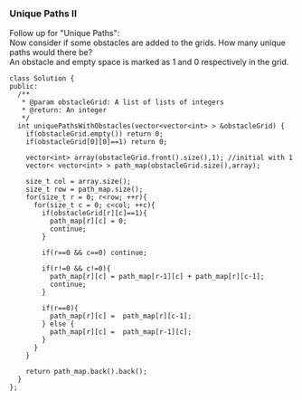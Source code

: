 ### Unique Paths II
Follow up for "Unique Paths":  
Now consider if some obstacles are added to the grids. How many unique paths would there be?  
An obstacle and empty space is marked as 1 and 0 respectively in the grid.  

```
class Solution {
public:
  /**
   * @param obstacleGrid: A list of lists of integers
   * @return: An integer
   */
  int uniquePathsWithObstacles(vector<vector<int> > &obstacleGrid) {
    if(obstacleGrid.empty()) return 0;
    if(obstacleGrid[0][0]==1) return 0;

    vector<int> array(obstacleGrid.front().size(),1); //initial with 1
    vector< vector<int> > path_map(obstacleGrid.size(),array);

    size_t col = array.size();
    size_t row = path_map.size();
    for(size_t r = 0; r<row; ++r){
      for(size_t c = 0; c<col; ++c){
        if(obstacleGrid[r][c]==1){
          path_map[r][c] = 0;
          continue;
        }

        if(r==0 && c==0) continue;

        if(r!=0 && c!=0){
          path_map[r][c] = path_map[r-1][c] + path_map[r][c-1];
          continue;
        }

        if(r==0){
          path_map[r][c] =  path_map[r][c-1];
        } else {
          path_map[r][c] =  path_map[r-1][c];
        }
      }
    }

    return path_map.back().back();
  }
};
```

